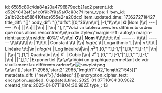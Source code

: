 id: 6585c80c4da84a20a4796879ecb21ac2
parent_id: d5284642ef5a4c0f9b7f8a5a97c80c74
item_type: 1
item_id: 2a1b92cbe586410faca655e24a20dcc1
item_updated_time: 1736272718427
title_diff: "[]"
body_diff: "[{\"diffs\":[[0,\"$$\\\n\\\n\"],[-1,\"l\\\n\\\n|  ***O***   |Nom     |\\\n| --- | --- |\\\n|     |     |\\\n|     |     |\\\n|     |     |\\\n|  \"],[1,\"Voici un tableau avec les différents ordres que nous allons rencontrer:\\\n\\\n<div style=\\\"margin-left: auto;\\\n            margin-right: auto;\\\n            width: 40%\\\">\\\n\\\n| ***O***\\t | **Nom** \\t\\t\\t\\t\\t\\t|\\\n| ------- \\t\\t\\t | ------ \\t\\t\\t\\t\\t\\t|\\\n| $1$\\t\\t\\t | Constant \\t\\t  |\\\n| $log(n)$ \\t| Logarithmic \\t |\\\n| $n$ \\t\\t\\t | Linéaire \\t\\t|\\\n| $nlog(n)$ | Log linéaire\\t|\\\n| $n^2$\"],[0,\"   \"],[-1,\"|\"],[0,\"  \"],[-1,\"   |\\\n|     |     |\\\n|   \"],[1,\"| Quadratic |\\\n| $n^3$     | Cubic |\\\n| $2^n$\"],[0,\"  \"],[-1,\"|\"],[0,\"   \"],[-1,\"  |\\\n|     |     |\"],[1,\"| Exponentiel |\\\n</div>\\\n\\\nVoici un graphique permettant de voir visullement les différents ordres:\\\n![newplot.png](:/0e9e2cb732f94ac99c1c89ff799832cd)\\\n\\\n\"]],\"start1\":2965,\"start2\":2965,\"length1\":142,\"length2\":545}]"
metadata_diff: {"new":{},"deleted":[]}
encryption_cipher_text: 
encryption_applied: 0
updated_time: 2025-01-07T18:04:30.962Z
created_time: 2025-01-07T18:04:30.962Z
type_: 13